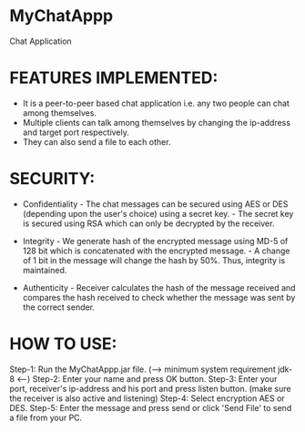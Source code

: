 # MyChatAppp
Chat Application 

# FEATURES IMPLEMENTED:
 - It is a peer-to-peer based chat application i.e. any two people can chat among themselves.
 - Multiple clients can talk among themselves by changing the ip-address and target port respectively.
 - They can also send a file to each other.

# SECURITY:
  - Confidentiality
	    - The chat messages can be secured using AES or DES (depending upon the user's choice) using a secret key.
	    - The secret key is secured using RSA which can only be decrypted by the receiver.

  - Integrity
	    - We generate hash of the encrypted message using MD-5 of 128 bit which is concatenated with the encrypted message.
	    - A change of 1 bit in the message will change the hash by 50%. Thus, integrity is maintained.
	
  - Authenticity
	    - Receiver calculates the hash of the message received and compares the hash received to check whether the message was sent
        by the correct sender.

# HOW TO USE:
  Step-1: Run the MyChatAppp.jar file. (--> minimum system requirement jdk-8 <--)
  Step-2: Enter your name and press OK button.
  Step-3: Enter your port, receiver's ip-address and his port and press listen button. (make sure the receiver is also active and 
          listening)
  Step-4: Select encryption AES or DES.
  Step-5: Enter the message and press send or click 'Send File' to send a file from your PC.
